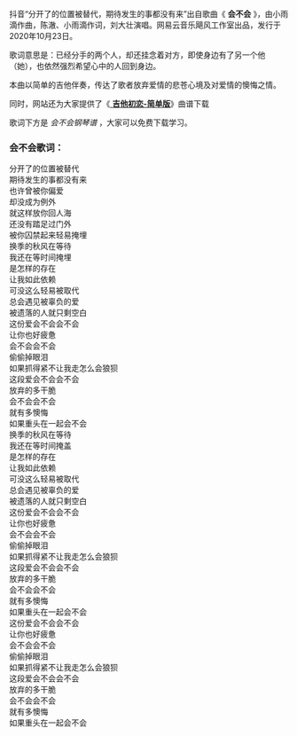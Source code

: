 

抖音“分开了的位置被替代，期待发生的事都没有来”出自歌曲《 **会不会**
》，由小雨滴作曲，陈澈、小雨滴作词，刘大壮演唱。网易云音乐飓风工作室出品，发行于2020年10月23日。

歌词意思是：已经分手的两个人，却还挂念着对方，即使身边有了另一个他（她），也依然强烈希望心中的人回到身边。

本曲以简单的吉他伴奏，传达了歌者放弃爱情的悲苍心境及对爱情的懊悔之情。

同时，网站还为大家提供了《[ **吉他初恋-简单版**](Music-13092-吉他初恋-简单版-不管是在今天在明天在后天-抖音.html "吉他初恋-
简单版")》曲谱下载

歌词下方是 _会不会钢琴谱_ ，大家可以免费下载学习。

### 会不会歌词：

分开了的位置被替代  
期待发生的事都没有来  
也许曾被你偏爱  
却没成为例外  
就这样放你回人海  
还没有踏足过门外  
被你囚禁起来轻易掩埋  
换季的秋风在等待  
我还在等时间掩埋  
是怎样的存在  
让我如此依赖  
可没这么轻易被取代  
总会遇见被辜负的爱  
被遗落的人就只剩空白  
这份爱会不会会不会  
让你也好疲惫  
会不会会不会  
偷偷掉眼泪  
如果抓得紧不让我走怎么会狼狈  
这段爱会不会会不会  
放弃的多干脆  
会不会会不会  
就有多懊悔  
如果重头在一起会不会  
换季的秋风在等待  
我还在等时间掩盖  
是怎样的存在  
让我如此依赖  
可没这么轻易被取代  
总会遇见被辜负的爱  
被遗落的人就只剩空白  
这份爱会不会会不会  
让你也好疲惫  
会不会会不会  
偷偷掉眼泪  
如果抓得紧不让我走怎么会狼狈  
这段爱会不会会不会  
放弃的多干脆  
会不会会不会  
就有多懊悔  
如果重头在一起会不会  
这份爱会不会会不会  
让你也好疲惫  
会不会会不会  
偷偷掉眼泪  
如果抓得紧不让我走怎么会狼狈  
这段爱会不会会不会  
放弃的多干脆  
会不会会不会  
就有多懊悔  
如果重头在一起会不会

